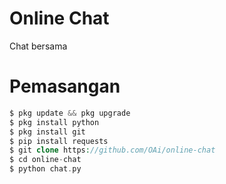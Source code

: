 # Online Chat
Chat bersama
# Pemasangan
```php
$ pkg update && pkg upgrade
$ pkg install python
$ pkg install git
$ pip install requests
$ git clone https://github.com/OAi/online-chat
$ cd online-chat
$ python chat.py
```
